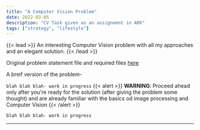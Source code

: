 ```yaml
---
title: "A Computer Vision Problem"
date: 2022-03-05
description: "CV Task given as an assignemnt in ARK"
tags: ["strategy", "lifestyle"]
---
```


{{< lead >}}
An interesting Computer Vision problem with all my approaches and an elegant solution.
{{< /lead >}}

Original problem statement file and required files [here](https://drive.google.com/drive/folders/1BDYyxglyihcEPfUyxoK2Iq1567Ymt3PN?usp=sharing)

A breif version of the problem-

```blah blah blah- work in progress```
{{< alert >}}
**WARNING**: Proceed ahead only after you're ready for the solution (after giving the problem some thought) and are already familiar with the basics od image processing and Computer Vision
{{< /alert >}}

```blah blah blah- work in progress```

---
